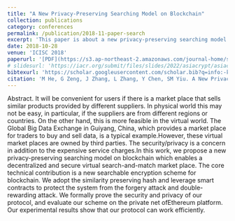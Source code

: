 ```yaml
---
title: "A New Privacy-Preserving Searching Model on Blockchain"
collection: publications
category: conferences
permalink: /publication/2018-11-paper-search
excerpt: 'This paper is about a new privacy-preserving searching model based on blockchain.'
date: 2018-10-28
venue: 'ICISC 2018'
paperurl: '[PDF](https://s3.ap-northeast-2.amazonaws.com/journal-home/site/icisc/icisc_journals/paper_5_3_he.pdf)'
# slidesurl: 'https://iacr.org/submit/files/slides/2022/asiacrypt/asiacrypt2022/276/slides.pdf'
bibtexurl: 'https://scholar.googleusercontent.com/scholar.bib?q=info:-kgwhf-vZj0J:scholar.google.com/&output=citation&scisdr=CgJAQfLTELXe2_FlMJU:AAZF9b8AAAAAaERjKJXUyTRugMz_G-RQv-ahaoM&scisig=AAZF9b8AAAAAaERjKF22dJFzYpR1CicIvXUz9rs&scisf=4&ct=citation&cd=-1&hl=en&scfhb=1'
citation: 'M He, G Zeng, J Zhang, L Zhang, Y Chen, SM Yiu. A New Privacy-Preserving Searching Model on Blockchain. ICISC 2018.'
---
```


Abstract. It will be convenient for users if there is a market place that sells similar products provided by different suppliers. In physical world this may not be easy, in particular, if the suppliers are from different regions or countries. On the other hand, this is more feasible in the virtual world. The Global Big Data Exchange in Guiyang, China, which provides a market place for traders to buy and sell data, is a typical example.However, these virtual market places are owned by third parties. The security/privacy is a concern in addition to the expensive service charges.In this work, we propose a new privacy-preserving searching model on blockchain which enables a decentralized and secure virtual search-and-match market place. The core technical contribution is a new searchable encryption scheme for blockchain. We adopt the similarity preserving hash and leverage smart contracts to protect the system from the forgery attack and double-rewarding attack. We formally prove the security and privacy of our protocol, and evaluate our scheme on the private net ofEthereum platform. Our experimental results show that our protocol can work efficiently.
